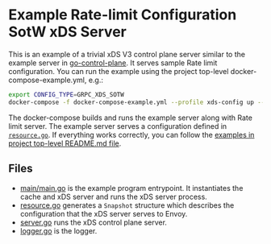 # Example Rate-limit Configuration SotW xDS Server

This is an example of a trivial xDS V3 control plane server similar to the example server in [go-control-plane](https://github.com/envoyproxy/go-control-plane/tree/main/internal/example). It serves sample Rate limit configuration. You can run the example using the project top-level docker-compose-example.yml, e.g.:

```bash
export CONFIG_TYPE=GRPC_XDS_SOTW
docker-compose -f docker-compose-example.yml --profile xds-config up --build --remove-orphans
```

The docker-compose builds and runs the example server along with Rate limit server. The example server serves a configuration defined in [`resource.go`](resource.go). If everything works correctly, you can follow the [examples in project top-level README.md file](../../README-ORIGINAL.md#examples).

## Files

- [main/main.go](main/main.go) is the example program entrypoint. It instantiates the cache and xDS server and runs the xDS server process.
- [resource.go](resource.go) generates a `Snapshot` structure which describes the configuration that the xDS server serves to Envoy.
- [server.go](server.go) runs the xDS control plane server.
- [logger.go](logger.go) is the logger.
